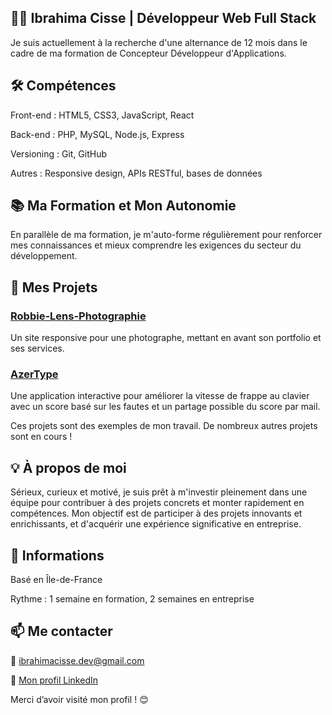 ## 👨‍💻 Ibrahima Cisse | Développeur Web Full Stack
Je suis actuellement à la recherche d'une alternance de 12 mois dans le cadre de ma formation de Concepteur Développeur d'Applications.

## 🛠️ Compétences
Front-end : HTML5, CSS3, JavaScript, React

Back-end : PHP, MySQL, Node.js, Express

Versioning : Git, GitHub

Autres : Responsive design, APIs RESTful, bases de données

## 📚 Ma Formation et Mon Autonomie
En parallèle de ma formation, je m'auto-forme régulièrement pour renforcer mes connaissances et mieux comprendre les exigences du secteur du développement.

## 🚀 Mes Projets
### [Robbie-Lens-Photographie](https://ibrahimacissedev.github.io/monPremierProgramme/)
Un site responsive pour une photographe, mettant en avant son portfolio et ses services.

### [AzerType](https://ibrahimacissedev.github.io/AzerType/)
Une application interactive pour améliorer la vitesse de frappe au clavier avec un score basé sur les fautes et un partage possible du score par mail.

Ces projets sont des exemples de mon travail. De nombreux autres projets sont en cours !
## 💡 À propos de moi
Sérieux, curieux et motivé, je suis prêt à m'investir pleinement dans une équipe pour contribuer à des projets concrets et monter rapidement en compétences. Mon objectif est de participer à des projets innovants et enrichissants, et d'acquérir une expérience significative en entreprise.

## 📍 Informations
Basé en Île-de-France

Rythme : 1 semaine en formation, 2 semaines en entreprise

## 📫 Me contacter
📧 ibrahimacisse.dev@gmail.com

🔗 [Mon profil LinkedIn](https://www.linkedin.com/in/ibrahima-cisse10)


Merci d’avoir visité mon profil ! 😊
